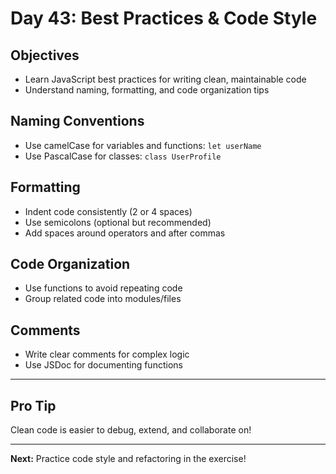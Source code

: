 # Day 43: Best Practices & Code Style

## Objectives
- Learn JavaScript best practices for writing clean, maintainable code
- Understand naming, formatting, and code organization tips

## Naming Conventions
- Use camelCase for variables and functions: `let userName`
- Use PascalCase for classes: `class UserProfile`

## Formatting
- Indent code consistently (2 or 4 spaces)
- Use semicolons (optional but recommended)
- Add spaces around operators and after commas

## Code Organization
- Use functions to avoid repeating code
- Group related code into modules/files

## Comments
- Write clear comments for complex logic
- Use JSDoc for documenting functions

---

## Pro Tip
Clean code is easier to debug, extend, and collaborate on!

---

**Next:** Practice code style and refactoring in the exercise!
